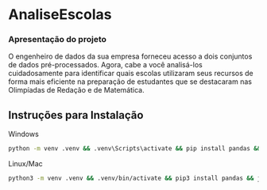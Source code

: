 # AnaliseEscolas

### Apresentação do projeto

O engenheiro de dados da sua empresa forneceu acesso a dois conjuntos de dados pré-processados. Agora, cabe a você analisá-los cuidadosamente para identificar quais escolas utilizaram seus recursos de forma mais eficiente na preparação de estudantes que se destacaram nas Olimpíadas de Redação e de Matemática.

## Instruções para Instalação

Windows
```bash
python -m venv .venv && .venv\Scripts\activate && pip install pandas && jupyter notebook
```

Linux/Mac
```bash
python3 -m venv .venv && .venv/bin/activate && pip3 install pandas && jupyter notebook
```